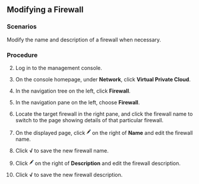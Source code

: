 ## Modifying a Firewall

### Scenarios

Modify the name and description of a firewall when necessary.

### Procedure

2.  Log in to the management console.

3.  On the console homepage, under **Network**, click **Virtual Private Cloud**.

4.  In the navigation tree on the left, click **Firewall**.

5.  In the navigation pane on the left, choose **Firewall**.

6.  Locate the target firewall in the right pane, and click the firewall name to
    switch to the page showing details of that particular firewall.

7.  On the displayed page, click![](figure/5f6b4c5fa3e065648f768e8183a3fbd3.png)on the right of **Name** and edit the firewall name.

8.  Click **√** to save the new firewall name.

9.  Click![](figure/5f6b4c5fa3e065648f768e8183a3fbd3.png)on the right of **Description** and edit the firewall description.

10. Click **√** to save the new firewall description.
